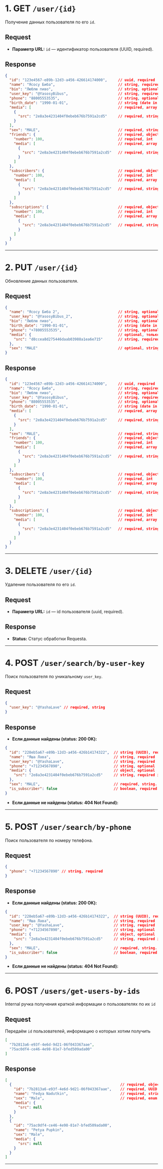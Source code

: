 # 1. GET `/user/{id}`

Получение данных пользователя по его `id`.

## Request
* **Параметр URL:** `id` — идентификатор пользователя (UUID, required).

## Response
```json
{
  "id": "123e4567-e89b-12d3-a456-426614174000",     // uuid, required
  "name": "Ясосу Биба",                             // string, required
  "bio": "Люблю пиво",                              // string, optional
  "user_key": "@YasosyBibus",                       // string, required. Должен быть уникальным
  "phone": "88005553535",                           // string, optional
  "birth_date": "1990-01-01",                       // string (date in YYYY-MM-DD format), optional
  "media": [                                        // required, array
    {
      "src": "2e8a3e4231404f0ebeb676b7591a2cd5"     // required, string
    }
  ],
  "sex": "MALE",                                    // required, string. Возможные значения пока FEMALE/MALE
  "friends": {                                      // required, object
    "number": 100,                                  // required, int
    "media": [                                      // required, array. До 3 фотографий
      {
        "src": "2e8a3e4231404f0ebeb676b7591a2cd5"   // required, string
      }
    ]
  },
  "subscribers": {                                  // required, object
    "number": 100,                                  // required, int
    "media": [                                      // required, array. До 3 фотографий
      {
        "src": "2e8a3e4231404f0ebeb676b7591a2cd5"   // required, string
      }
    ]
  },
  "subscriptions": {                                // required, object
    "number": 100,                                  // required, int
    "media": [                                      // required, array. До 3 фотографий
      {
        "src": "2e8a3e4231404f0ebeb676b7591a2cd5"   // required, string
      }
    ]
  }
}
```

---

# 2. PUT `/user/{id}`

Обновление данных пользователя.

## Request
```json
{
  "name": "Ясосу Биба 2",                           // string, optional, только если изменился
  "user_key": "@YasosyBibus_2",                     // string, optional, только если изменился. Должен быть уникальным
  "bio": "Люблю пиво",                              // string, optional
  "birth_date": "1990-01-01",                       // string (date in YYYY-MM-DD format), optional
  "phone": "+78005553535",                          // string, optional, только если изменился. Должен быть уникальным
  "media": {                                        // optional, только если пользователь добавил новую фотографию
    "src": "d8ccea8d275446daab03988a1ea6e715"       // string, required
  },
  "sex": "MALE"                                     // optional, string. Возможные значения пока FEMALE/MALE, только если пользователь поменял
}
```

## Response
```json
{
  "id": "123e4567-e89b-12d3-a456-426614174000",     // uuid, required
  "name": "Ясосу Биба",                             // string, required
  "bio": "Люблю пиво",                              // string, optional
  "user_key": "@YasosyBibus",                       // string, required. Должен быть уникальным
  "phone": "88005553535",                           // string, optional
  "birth_date": "1990-01-01",                       // string (date in YYYY-MM-DD format), optional
  "media": [                                        // required, array
    {
      "src": "2e8a3e4231404f0ebeb676b7591a2cd5"     // required, string
    }
  ],
  "sex": "MALE",                                    // required, string. Возможные значения пока FEMALE/MALE
  "friends": {                                      // required, object
    "number": 100,                                  // required, int
    "media": [                                      // required, array. До 3 фотографий
      {
        "src": "2e8a3e4231404f0ebeb676b7591a2cd5"   // required, string
      }
    ]
  },
  "subscribers": {                                  // required, object
    "number": 100,                                  // required, int
    "media": [                                      // required, array. До 3 фотографий
      {
        "src": "2e8a3e4231404f0ebeb676b7591a2cd5"   // required, string
      }
    ]
  },
  "subscriptions": {                                // required, object
    "number": 100,                                  // required, int
    "media": [                                      // required, array. До 3 фотографий
      {
        "src": "2e8a3e4231404f0ebeb676b7591a2cd5"   // required, string
      }
    ]
  }
}
```

---

# 3. DELETE `/user/{id}`

Удаление пользователя по его `id`.

## Request
* **Параметр URL:** `id` — id пользователя (uuid, required).

## Response
* **Status:** Статус обработки Requestа.

---

# 4. POST `/user/search/by-user-key`

Поиск пользователя по уникальному `user_key`.

## Request
```json
{
  "user_key": "@YashaLave" // required, string
}
```

## Response

* **Если данные найдены (status: 200 OK):**
```json
{
  "id": "228eb5a67-e89b-12d3-a456-426b14174322",  // string (UUID), required
  "name": "Яша Лава",                             // string, required
  "user_key": "@YashaLave",                       // string, required
  "phone": "+71234567890",                        // string, optional
  "media": {                                      // object, optional
    "src": "2e8a3e4231404f0ebeb676b7591a2cd5"     // string, required if media is present
  },
  "sex": "MALE",                                  // required, string. Возможные значения пока FEMALE/MALE
  "is_subscriber": false                          // boolean, required. true если пользователь на тебя подписан
}
```

* **Если данные не найдены (status: 404 Not Found):**

---

# 5. POST `/user/search/by-phone`

Поиск пользователя по номеру телефона.

## Request
```json 
{
  "phone": "+71234567890" // string, required
}
```

## Response

* **Если данные найдены (status: 200 OK):**
```json
{
  "id": "228eb5a67-e89b-12d3-a456-426b14174322",  // string (UUID), required
  "name": "Яша Лава",                             // string, required
  "user_key": "@YashaLave",                       // string, required
  "phone": "+71234567890",                        // string, optional
  "media": {                                      // object, optional
    "src": "2e8a3e4231404f0ebeb676b7591a2cd5"     // string, required if media is present
  },
  "sex": "MALE",                                  // required, string. Возможные значения пока FEMALE/MALE
  "is_subscriber": false                          // boolean, required. true если пользователь на тебя подписан
}
```

* **Если данные не найдены (status: 404 Not Found):**

---

# 6. POST `/users/get-users-by-ids`

Internal ручка получения краткой информации о пользователях по их `id`

## Request 

Передаём `id` пользователей, информацию о которых хотим получить

```json
[
  "7b2813a6-e93f-4e6d-9d21-06f043367aae",
  "75ac0df4-ce46-4e98-81e7-bfed509ada00"
]
```

## Response

```json
[
  {                                                  // required, object
    "id": "7b2813a6-e93f-4e6d-9d21-06f043367aae",    // required, UUID
    "name": "Fedya Nadutkin",                        // required, string
    "sex": "Male",                                   // required, enum
    "media": {                                       
      "src": null
    }
  },
  {
    "id": "75ac0df4-ce46-4e98-81e7-bfed509ada00",
    "name": "Petya Pupkin",
    "sex": "Male",
    "media": {
      "src": null
    }
  }
]
```
---